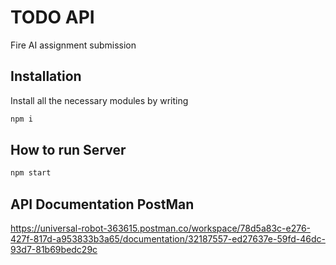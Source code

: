 # TODO API

Fire AI assignment submission

## Installation

Install all the necessary modules by writing

```bash
npm i
```

## How to run Server

```bash
npm start
```

## API Documentation PostMan

https://universal-robot-363615.postman.co/workspace/78d5a83c-e276-427f-817d-a953833b3a65/documentation/32187557-ed27637e-59fd-46dc-93d7-81b69bedc29c

